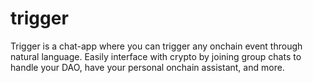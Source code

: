 # trigger
Trigger is a chat-app where you can trigger any onchain event through natural language. Easily interface with crypto by joining group chats to handle your DAO, have your personal onchain assistant, and more.

